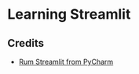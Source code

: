 # Learning Streamlit


## Credits

- [Rum Streamlit from PyCharm](https://discuss.streamlit.io/t/version-1-5-0/21455/11)